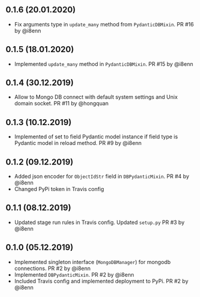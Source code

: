 ## 0.1.6 (20.01.2020)

* Fix arguments type in `update_many` method from `PydanticDBMixin`. PR #16 by @i8enn


## 0.1.5 (18.01.2020)

* Implemented `update_many` method in `PydanticDBMixin`. PR #15 by @i8enn


## 0.1.4 (30.12.2019)

* Allow to Mongo DB connect with default system settings and Unix domain socket. PR #11 by @hongquan


## 0.1.3 (10.12.2019)

* Implemented of set to field Pydantic model instance if field type is Pydantic model in reload method. PR #9 by @i8enn


## 0.1.2 (09.12.2019)

* Added json encoder for `ObjectIdStr` field in `DBPydanticMixin`. PR #4 by @i8enn
* Changed PyPi token in Travis config


## 0.1.1 (08.12.2019)

* Updated stage run rules in Travis config. Updated `setup.py` PR #3 by @i8enn


## 0.1.0 (05.12.2019)

* Implemented singleton interface (`MongoDBManager`) for mongodb connections. PR #2 by @i8enn
* Implemented `DBPydanticMixin`. PR #2 by @i8enn
* Included Travis config and implemented deployment to PyPi. PR #2 by @i8enn